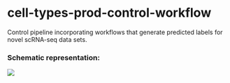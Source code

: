 # cell-types-prod-control-workflow
Control pipeline incorporating workflows that generate predicted labels for novel scRNA-seq data sets.

### Schematic representation:
![](https://github.com/ebi-gene-expression-group/labels-prediction-workflow/blob/master/prod_scenario.png)


